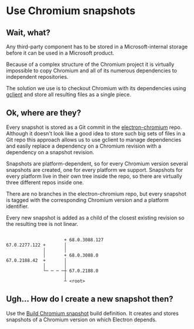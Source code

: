 # Use Chromium snapshots

## Wait, what?

Any third-party component has to be stored in a Microsoft-internal storage
before it can be used in a Microsoft product.

Because of a complex structure of the Chromium project it is virtually impossible
to copy Chromium and all of its numerous dependencies to independent repositories.

The solution we use is to checkout Chromium with its dependencies using [gclient][]
and store all resulting files as a single piece.

## Ok, where are they?

Every snapshot is stored as a Git commit in the [electron-chromium][] repo.
Although it doesn't look like a good idea to store such big sets of files in a Git repo
this approach allows us to use gclient to manage dependencies and easily replace
a dependency on a Chromium revision with a dependency on a snapshot revision.

Snapshots are platform-dependent, so for every Chromium version several snapshots are created,
one for every platform we support. Snapshots for every platform live in their own tree inside the repo,
so there are virtually three different repos inside one.

There are no branches in the electron-chromium repo,
but every snapshot is tagged with the corresponding Chromium version and a platform identifier.

Every new snapshot is added as a child of the closest existing revision so the resulting tree is not linear.

```

                      + 68.0.3088.127
67.0.2277.122 +       │
              │       │
              │       + 68.0.3088.0
67.0.2188.42  +       │
              │       │
              └─ ─ ─ ─┼ 67.0.2188.0
                      │
                      ┴ <root>
```

## Ugh... How do I create a new snapshot then?

Use the [Build Chromium snapshot][] build definition. It creates and stores snapshots
of a Chromium version on which Electron depends. 

[Build Chromium snapshot]: https://domoreexp.visualstudio.com/Teamspace/_build?definitionId=2599&_a=summary
[electron-chromium]: https://domoreexp.visualstudio.com/Teamspace/_git/electron-chromium
[gclient]: https://chromium.googlesource.com/chromium/tools/depot_tools/+/refs/heads/master/README.gclient.md

